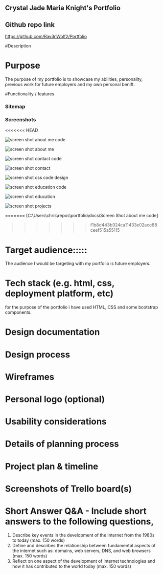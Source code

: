 ## Crystal Jade Maria Knight's Portfolio 

<!-- # Link to portfolio -->


## Github repo link 
https://github.com/Rav3nWolf2/Portfolio


#Description


# Purpose
The purpose of my portfolio is to showcase my abilities, personality, previous work for future employers and my own personal benift. 

#Functionality / features

### Sitemap


### Screenshots
<<<<<<< HEAD

![screen shot about me code](https://user-images.githubusercontent.com/42673737/45924261-2a666a80-bf3f-11e8-902e-ccffd64dbc27.PNG)

![screen shot about me](https://user-images.githubusercontent.com/42673737/45924262-39e5b380-bf3f-11e8-91c4-3b31307d7ce1.PNG)   

![screen shot contact code](https://user-images.githubusercontent.com/42673737/45924264-54b82800-bf3f-11e8-86ce-9bc4e6cd9e71.PNG)



![screen shot contact](https://user-images.githubusercontent.com/42673737/45924265-5eda2680-bf3f-11e8-8675-b44992192315.PNG)



![screen shot css code design](https://user-images.githubusercontent.com/42673737/45924267-68fc2500-bf3f-11e8-95bb-934682e3eeeb.PNG)


![screen shot education code](https://user-images.githubusercontent.com/42673737/45924268-731e2380-bf3f-11e8-8dc2-59bd0a84d64c.PNG)



![screen shot education](https://user-images.githubusercontent.com/42673737/45924270-7d402200-bf3f-11e8-8e15-e1c9fbd05dca.PNG)


![screen shot projects](https://user-images.githubusercontent.com/42673737/45924272-86c98a00-bf3f-11e8-9954-95fd18e6a380.PNG)   



=======
[C:\Users\chris\repos\portfolio\docs\Screen Shot about me code]
>>>>>>> f1b8d443b924ca11433e02ace88ceef515a55115



# Target audience:::::
The audience I would be targeting with my portfolio is future employers.




# Tech stack (e.g. html, css, deployment platform, etc)
for the purpose of the portfolio i have used HTML, CSS and some bootstrap components.

# Design documentation
# Design process
#  Wireframes
# Personal logo (optional)
# Usability considerations

# Details of planning process
# Project plan & timeline
# Screenshots of Trello board(s)





# Short Answer Q&A - Include short answers to the following questions,
1. Describe key events in the development of the internet from the 1980s to today (max. 150 words)
2.  Define and describes the relationship between fundamental aspects of the internet such as: domains, web servers, DNS, and web browsers (max. 150 words)
3.  Reflect on one aspect of the development of internet technologies and how it has contributed to the world today (max. 150 words)
